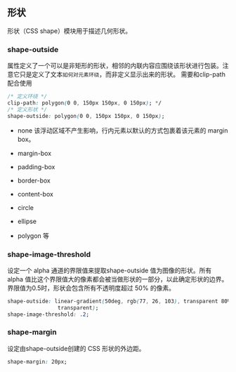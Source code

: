 ## 形状
 形状（CSS shape）模块用于描述几何形状。

### shape-outside
属性定义了一个可以是非矩形的形状，相邻的内联内容应围绕该形状进行包装。注意它只是定义了文本`如何对元素环绕`，而非定义显示出来的形状。
需要和clip-path配合使用
```css
/* 定义环绕 */
clip-path: polygon(0 0, 150px 150px, 0 150px); */
/* 定义形状 */
shape-outside: polygon(0 0, 150px 150px, 0 150px);
```
- none 该浮动区域不产生影响，行内元素以默认的方式包裹着该元素的 margin box。
- margin-box 
- padding-box
- border-box
- content-box

- circle
- ellipse
- polygon 等

### shape-image-threshold
设定一个 alpha 通道的界限值来提取shape-outside 值为图像的形状。所有 alpha 值比这个界限值大的像素都会被当做形状的一部分，以此确定形状的边界。界限值为0.5时，形状会包含所有不透明度超过 50% 的像素。
```css
shape-outside: linear-gradient(50deg, rgb(77, 26, 103), transparent 80%,
                transparent);
shape-image-threshold: .2;
```

### shape-margin
设定由shape-outside创建的 CSS 形状的外边距。

```css
shape-margin: 20px;
```